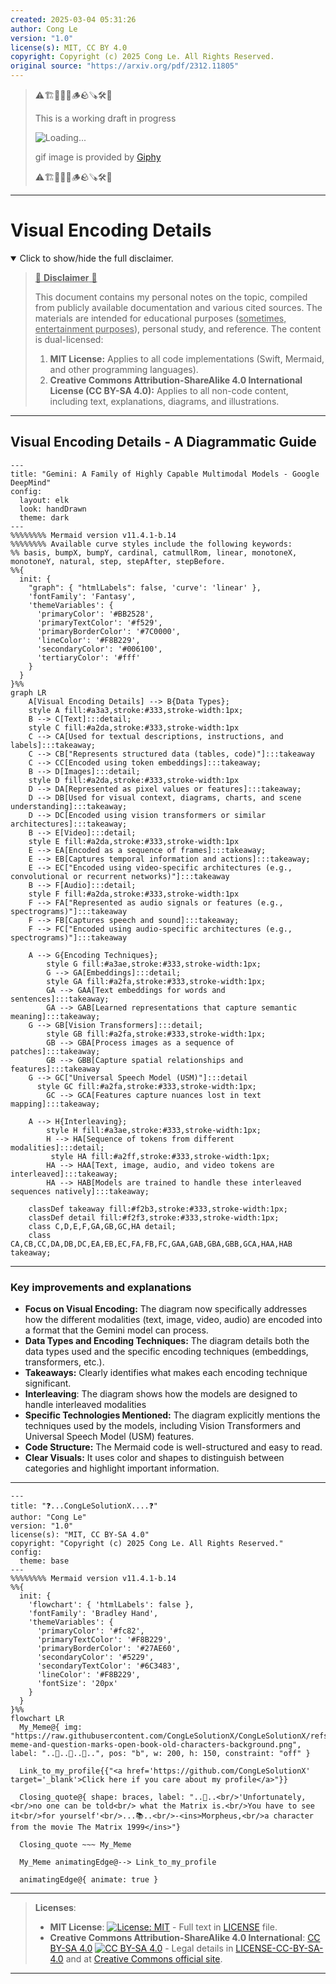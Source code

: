 ```yaml
---
created: 2025-03-04 05:31:26
author: Cong Le
version: "1.0"
license(s): MIT, CC BY 4.0
copyright: Copyright (c) 2025 Cong Le. All Rights Reserved.
original source: "https://arxiv.org/pdf/2312.11805"
---
```


> ⚠️🏗️🚧🦺🧱🪵🪨🪚🛠️👷
> 
> This is a working draft in progress
> 
> ![Loading...](https://media2.giphy.com/media/v1.Y2lkPTc5MGI3NjExcTg3NnhjbXA2NGI0Zzd4NXBvMDJzY2RxcmdlNnFybGJudzRudXFmaSZlcD12MV9pbnRlcm5hbF9naWZfYnlfaWQmY3Q9Zw/zZg05JXw0PR6Pod1NC/giphy.gif)
>
> gif image is provided by [Giphy](https://giphy.com)
> 
> ⚠️🏗️🚧🦺🧱🪵🪨🪚🛠️👷


----


# Visual Encoding Details
<details open>
<summary>Click to show/hide the full disclaimer.</summary>
   
> <ins>📢 **Disclaimer** 🚨</ins>
>
> This document contains my personal notes on the topic,
> compiled from publicly available documentation and various cited sources.
> The materials are intended for educational purposes (<ins>sometimes, entertainment purposes</ins>), personal study, and reference.
> The content is dual-licensed:
> 1. **MIT License:** Applies to all code implementations (Swift, Mermaid, and other programming languages).
> 2. **Creative Commons Attribution-ShareAlike 4.0 International License (CC BY-SA 4.0):** Applies to all non-code content, including text, explanations, diagrams, and illustrations.

</details>

---


## Visual Encoding Details - A Diagrammatic Guide 



```mermaid
---
title: "Gemini: A Family of Highly Capable Multimodal Models - Google DeepMind"
config:
  layout: elk
  look: handDrawn
  theme: dark
---
%%%%%%%% Mermaid version v11.4.1-b.14
%%%%%%%% Available curve styles include the following keywords:
%% basis, bumpX, bumpY, cardinal, catmullRom, linear, monotoneX, monotoneY, natural, step, stepAfter, stepBefore.
%%{
  init: {
    "graph": { "htmlLabels": false, 'curve': 'linear' },
    'fontFamily': 'Fantasy',
    'themeVariables': {
      'primaryColor': '#BB2528',
      'primaryTextColor': '#f529',
      'primaryBorderColor': '#7C0000',
      'lineColor': '#F8B229',
      'secondaryColor': '#006100',
      'tertiaryColor': '#fff'
    }
  }
}%%
graph LR
    A[Visual Encoding Details] --> B{Data Types};
    style A fill:#a3a3,stroke:#333,stroke-width:1px;
    B --> C[Text]:::detail;
    style C fill:#a2da,stroke:#333,stroke-width:1px
    C --> CA[Used for textual descriptions, instructions, and labels]:::takeaway;
    C --> CB["Represents structured data (tables, code)"]:::takeaway
    C --> CC[Encoded using token embeddings]:::takeaway;
    B --> D[Images]:::detail;
    style D fill:#a2da,stroke:#333,stroke-width:1px
    D --> DA[Represented as pixel values or features]:::takeaway;
    D --> DB[Used for visual context, diagrams, charts, and scene understanding]:::takeaway;
    D --> DC[Encoded using vision transformers or similar architectures]:::takeaway;
    B --> E[Video]:::detail;
    style E fill:#a2da,stroke:#333,stroke-width:1px
    E --> EA[Encoded as a sequence of frames]:::takeaway;
    E --> EB[Captures temporal information and actions]:::takeaway;
    E --> EC["Encoded using video-specific architectures (e.g., convolutional or recurrent networks)"]:::takeaway
    B --> F[Audio]:::detail;
    style F fill:#a2da,stroke:#333,stroke-width:1px
    F --> FA["Represented as audio signals or features (e.g., spectrograms)"]:::takeaway
    F --> FB[Captures speech and sound]:::takeaway;
    F --> FC["Encoded using audio-specific architectures (e.g., spectrograms)"]:::takeaway

    A --> G{Encoding Techniques};
        style G fill:#a3ae,stroke:#333,stroke-width:1px;
        G --> GA[Embeddings]:::detail;
        style GA fill:#a2fa,stroke:#333,stroke-width:1px;
        GA --> GAA[Text embeddings for words and sentences]:::takeaway;
        GA --> GAB[Learned representations that capture semantic meaning]:::takeaway;
    G --> GB[Vision Transformers]:::detail;
        style GB fill:#a2fa,stroke:#333,stroke-width:1px;
        GB --> GBA[Process images as a sequence of patches]:::takeaway;
        GB --> GBB[Capture spatial relationships and features]:::takeaway
    G --> GC["Universal Speech Model (USM)"]:::detail
      style GC fill:#a2fa,stroke:#333,stroke-width:1px;
        GC --> GCA[Features capture nuances lost in text mapping]:::takeaway;

    A --> H{Interleaving};
        style H fill:#a3ae,stroke:#333,stroke-width:1px;
        H --> HA[Sequence of tokens from different modalities]:::detail;
         style HA fill:#a2ff,stroke:#333,stroke-width:1px;
        HA --> HAA[Text, image, audio, and video tokens are interleaved]:::takeaway;
        HA --> HAB[Models are trained to handle these interleaved sequences natively]:::takeaway;

    classDef takeaway fill:#f2b3,stroke:#333,stroke-width:1px;
    classDef detail fill:#f2f3,stroke:#333,stroke-width:1px;
    class C,D,E,F,GA,GB,GC,HA detail;
    class CA,CB,CC,DA,DB,DC,EA,EB,EC,FA,FB,FC,GAA,GAB,GBA,GBB,GCA,HAA,HAB takeaway;

```

---


### Key improvements and explanations

*   **Focus on Visual Encoding:** The diagram now specifically addresses how the different modalities (text, image, video, audio) are encoded into a format that the Gemini model can process.
*   **Data Types and Encoding Techniques:** The diagram details both the data types used and the specific encoding techniques (embeddings, transformers, etc.).
*   **Takeaways:** Clearly identifies what makes each encoding technique significant.
*   **Interleaving**: The diagram shows how the models are designed to handle interleaved modalities
*   **Specific Technologies Mentioned:**  The diagram explicitly mentions the techniques used by the models, including Vision Transformers and Universal Speech Model (USM) features.
*   **Code Structure:**  The Mermaid code is well-structured and easy to read.
*   **Clear Visuals:** It uses color and shapes to distinguish between categories and highlight important information.



---

```mermaid
---
title: "❓...CongLeSolutionX....❓"
author: "Cong Le"
version: "1.0"
license(s): "MIT, CC BY-SA 4.0"
copyright: "Copyright (c) 2025 Cong Le. All Rights Reserved."
config:
  theme: base
---
%%%%%%%% Mermaid version v11.4.1-b.14
%%{
  init: {
    'flowchart': { 'htmlLabels': false },
    'fontFamily': 'Bradley Hand',
    'themeVariables': {
      'primaryColor': '#fc82',
      'primaryTextColor': '#F8B229',
      'primaryBorderColor': '#27AE60',
      'secondaryColor': '#5229',
      'secondaryTextColor': '#6C3483',
      'lineColor': '#F8B229',
      'fontSize': '20px'
    }
  }
}%%
flowchart LR
  My_Meme@{ img: "https://raw.githubusercontent.com/CongLeSolutionX/CongLeSolutionX/refs/heads/main/assets/images/My-meme-and-question-marks-open-book-old-characters-background.png", label: "..🙉..👀..📖..", pos: "b", w: 200, h: 150, constraint: "off" }
   
  Link_to_my_profile{{"<a href='https://github.com/CongLeSolutionX' target='_blank'>Click here if you care about my profile</a>"}}

  Closing_quote@{ shape: braces, label: "..👀..<br/>'Unfortunately,<br/>no one can be told<br/> what the Matrix is.<br/>You have to see it<br/>for yourself'<br/>...📚..<br/>-<ins>Morpheus,<br/>a character from the movie The Matrix 1999</ins>"}

  Closing_quote ~~~ My_Meme

  My_Meme animatingEdge@--> Link_to_my_profile
  
  animatingEdge@{ animate: true }

```

---
><b>Licenses</b>:
>
>- <b>MIT License</b>:  [![License: MIT](https://img.shields.io/badge/License-MIT-yellow.svg)](LICENSE) - Full text in [LICENSE](LICENSE) file.
>- <b>Creative Commons Attribution-ShareAlike 4.0 International</b>: [CC BY-SA 4.0](https://creativecommons.org/licenses/by-sa/4.0/) [![CC BY-SA 4.0](https://licensebuttons.net/l/by-sa/4.0/88x31.png)](https://creativecommons.org/licenses/by-sa/4.0/) - Legal details in [LICENSE-CC-BY-SA-4.0](THE_PAST/LICENSE-CC-BY-SA-4.0) and at [Creative Commons official site](https://creativecommons.org/licenses/by-sa/4.0/).
>
---
